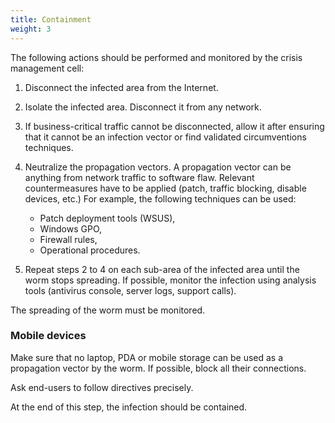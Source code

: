 ```yaml
---
title: Containment
weight: 3
---
```


The following actions should be performed and monitored by the crisis management cell:

1. Disconnect the infected area from the Internet.
2. Isolate the infected area. Disconnect it from any network.
3. If business-critical traffic cannot be disconnected, allow it after ensuring that it cannot be an infection vector or find validated circumventions techniques.
4. Neutralize the propagation vectors. A propagation vector can be anything from network traffic to software flaw. Relevant countermeasures have to be applied (patch, traffic blocking, disable devices, etc.)
   For example, the following techniques can be used:

   - Patch deployment tools (WSUS),
   - Windows GPO,
   - Firewall rules,
   - Operational procedures.

5. Repeat steps 2 to 4 on each sub-area of the infected area until the worm stops spreading. If possible, monitor the infection using analysis tools (antivirus console, server logs, support calls).

The spreading of the worm must be monitored.

### Mobile devices

Make sure that no laptop, PDA or mobile storage can be used as a propagation vector by the worm. If possible, block all their connections.

Ask end-users to follow directives precisely.

At the end of this step, the infection should be contained.
